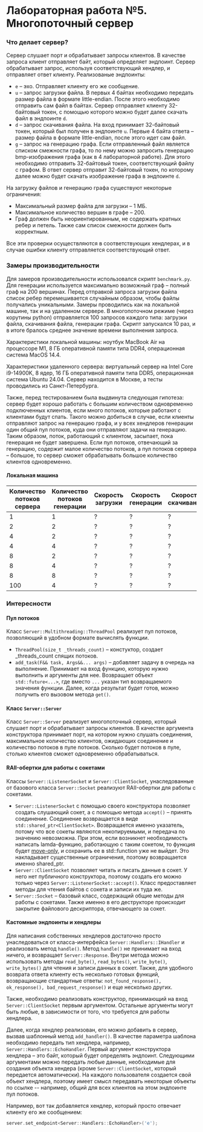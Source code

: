 # Лабораторная работа №5. Многопоточный сервер

### Что делает сервер?
Сервер слушает порт и обрабатывает запросы клиентов. В качестве запроса клиент отправляет байт, который определяет эндпоинт. Сервер обрабатывает запрос, используя соответствующий хендлер, и отправляет ответ клиенту.
Реализованые эндпоинты:
- `e` – эхо. Отправляет клиенту его же сообщение.
- `u` – запрос загрузки файла. В первых 4 байтах необходимо передать размер файла в формате little-endian. После этого необходимо отправить сам файл в байтах. Сервер отправляет клиенту 32-байтовый токен, с помощью которого можно будет далее скачать файл в эндпоинте `d`.
- `d` – запрос скачивания файла. На вход принимает 32-байтовый токен, который был получен в эндпоинте `u`. Первые 4 байта ответа – размер файла в формате little-endian, после этого идет сам файл.
- `g` – запрос на генерацию графа. Если отправленный файл является списком смежности графа, то по нему можно запросить генерацию bmp-изображения графа (как в 4 лабораторной работе). Для этого необходимо отправить 32-байтовый токен, соответствующий файлу с графом. В ответ сервер отправит 32-байтовый токен, по которому далее можно будет скачать изображение графа в эндпоинте `d`.

На загрузку файлов и генерацию графа существуют некоторые ограничения:
- Максимальный размер файла для загрузки – 1 МБ.
- Максимальное количество вершин в графе – 200.
- Граф должен быть неориентированным, не содержать кратных ребер и петель. Также сам список смежности должен быть корректным.

Все эти проверки осуществляются в соответствующих хендлерах, и в случае ошибки клиенту отправляется соответствующий ответ.

### Замеры производительности
Для замеров производительности использовался скрипт `benchmark.py`. Для генерации используется максимально возможный граф – полный граф на 200 вершинах. Перед отправкой запроса загрузки файла список ребер перемешивается случайным образом, чтобы файлы получались уникальными. Замеры проводились как на локальной машине, так и на удаленном сервере. 
В многопоточном режиме (через корутины python) отправляется 100 запросов каждого типа: загрузки файла, скачивания файла, генерации графа. Скрипт запускался 10 раз, и в итоге бралось среднее значение времени выполнения запроса.

Характеристики локальной машины: ноутбук MacBook Air на процессоре M1, 8 ГБ оперативной памяти типа DDR4, операционная система MacOS 14.4.

Характеристики удаленного сервера: виртуальный сервер на Intel Core i9-14900K, 8 ядер, 16 ГБ оперативной памяти типа DDR5, операционная система Ubuntu 24.04. Сервер находится в Москве, а тесты проводились из Санкт-Петербурга.

Также, перед тестированием была выдвинута следующая гипотеза: сервер будет хорошо работать с большим количеством одновременно подключенных клиентов, если много потоков, которые работают с клиентами будут спать. Такого можно добиться в случае, если клиенты отправляют запрос на генерацию графа, и у всех хендлеров генерации один общий пул потоков, куда они отправляют задачи на генерацию. 
Таким образом, поток, работающий с клиентом, засыпает, пока генерация не будет завершена. Если пул потоков, отвечающий за генерацию, содержит малое количество потоков, а пул потоков сервера – большое, то сервер сможет обрабатывать большое количество клиентов одновременно. 

#### Локальная машина

| Количество потоков сервера | Количество потоков генерации | Скорость загрузки | Скорость генерации | Скорость скачивания |
|----------------------------|------------------------------|-------------------|--------------------|---------------------|
| 1                          | 1                            | ?                 | ?                  | ?                   |
| 2                          | 2                            | ?                 | ?                  | ?                   |
| 4                          | 2                            | ?                 | ?                  | ?                   |
| 4                          | 4                            | ?                 | ?                  | ?                   |
| 8                          | 2                            | ?                 | ?                  | ?                   |
| 8                          | 4                            | ?                 | ?                  | ?                   |
| 8                          | 8                            | ?                 | ?                  | ?                   |
| 100                        | 4                            | ?                 | ?                  | ?                   |
### Интересности
#### Пул потоков
Класс  `Server::Multithreading::ThreadPool` реализует пул потоков, позволяющий в удобном формате вычислять функции.
- ```ThreadPool(size_t _threads_count)``` – констуктор, создает _threads_count спящих потоков.
- `add_task(F&& task, Args&&... args)` – добавляет задачу в очередь на выполнение. Принимает на вход функцию, которую нужно выполнить и аргументы для нее. Возвращает объект `std::future<...>`,
где вместо `...` указан тип возвращаемого значения функции. Далее, когда результат будет готов, можно получить его вызовом метода `get()`.

#### Класс `Server::Server`
Класс `Server::Server` реализует многопоточный сервер, который слушает порт и обрабатывает запросы клиентов. В качестве аргумента конструктора принимает порт, на котором нужно слушать соединения, максимальное количество клиентов, ожидающих соединение и количество потоков в пуле потоков. Сколько будет потоков в пуле, столько клиентов сможет одновременно обрабатываться.

#### RAII-обертки для работы с сокетами
Классы `Server::ListenerSocket` и `Server::ClientSocket`, унаследованные от базового класса `Server::Socket` реализуют RAII-обертки для работы с сокетами. 
 - `Server::ListenerSocket` с помощью своего конструктора позволяет создать слушающий сокет, а с помощью метода `accept()` – принять соединение. Соединение возвращается в виде `std::shared_ptr<ClientSocket>`. 
Возвращается именно указатель, потому что все сокеты являются некопируемыми, и передача по значению невозможна. При этом, если возникнет необходимость написать lamda-функцию, работающую с таким сокетом, то функция будет [move-only](https://stackoverflow.com/questions/25330716/move-only-version-of-stdfunction), и сохранить ее в std::function уже не выйдет. Это накладывает существенные ограничения, поэтому возвращается именно shared_ptr.
 - `Server::ClientSocket` позволяет читать и писать данные в сокет. У него нет публичного конструктора, поэтому создать его можно только через `Server::ListenerSocket::accept()`. Класс предоставляет методы для чтения байтов с сокета и записи их туда же. 
 - `Server::Socket` – базовый класс, содержащий общие методы для работы с сокетами. Также именно в его деструкторе происходит закрытие файлового дескриптора, отвечающего за сокет.

#### Кастомные эндпоинты и хендлеры
Для написания собственных хендлеров достаточно просто унаследоваться от класса-интерфейса `Server::Handlers::IHandler` и реализовать метод `handle()`. 
Метод `handle()` не принимает на вход ничего, и возвращает `Server::Response`. Внутри метода можно использовать методы `read_byte()`, `read_bytes()`, `write_byte()`, `write_bytes()` для чтения и записи данных в сокет. Также, для удобного возврата ответа клиенту есть несколько готовых функций, возвращающие стандартные ответы: `not_found_response(), ok_response(), bad_request_response()` и еще несколько других.

Также, необходимо реализовать конструктор, принимающий на вход `Server::ClientSocket` первым аргументом. Остальные аргументы могут быть любые, в зависимости от того, что требуется для работы хендлера.

Далее, когда хендлер реализован, его можно добавить в сервер, вызвав шаблонный метод `add_handler()`. В качестве параметра шаблона необходимо передать тип хендлера, например, `Server::Handlers::EchoHandler`. Первый аргумент конструктора хендлера – это байт, который будет определять эндпоинт. Следующими аргументами можно передать любые данные, необходимые для создания объекта хендера (кроме `Server::ClientSocket`, который передается автоматически).
На каждого пользователя создается свой объект хендлера, поэтому имеет смысл передавать некоторые объекты по ссылке -- например, общий для всех клиентов на этом эндпоинте пул потоков.

Например, вот так добавляется хендлер, который просто отвечает клиенту его же сообщением:
```cpp
server.set_endpoint<Server::Handlers::EchoHandler>('e');
```


